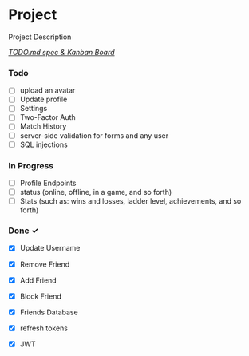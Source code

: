 # Project

Project Description

<em>[TODO.md spec & Kanban Board](https://bit.ly/3fCwKfM)</em>

### Todo

- [ ] upload an avatar  
- [ ] Update profile  
- [ ] Settings  
- [ ] Two-Factor Auth  
- [ ] Match History  
- [ ] server-side validation for forms and any user  
- [ ] SQL injections  

### In Progress

- [ ] Profile Endpoints  
- [ ] status (online, offline, in a game, and so forth)  
- [ ] Stats (such as: wins and losses, ladder level, achievements, and so forth)  

### Done ✓

- [x] Update Username  
- [x] Remove Friend  
- [x] Add Friend  
- [x] Block Friend  
- [x] Friends Database  
- [x] refresh tokens  
- [x] JWT  

